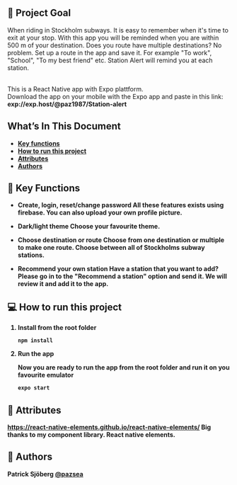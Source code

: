 ## 🚩 Project Goal

When riding in Stockholm subways. It is easy to remember when it's time to exit at your stop. With this app you will be reminded when you are within 500 m of your destination.
Does you route have multiple destinations? No problem. Set up a route in the app and save it. For example "To work", "School", "To my best friend" etc. Station Alert will remind you at each station.

<br/>
This is a React Native app with Expo plattform.

<br/>
Download the app on your mobile with the Expo app and paste in this link: <strong> exp://exp.host/@paz1987/Station-alert <strong/>


## What’s In This Document

- [Key functions](#-key-functions)
- [How to run this project](#-how-to-run-this-project)
- [Attributes](#-attributes)
- [Authors](#-authors)



## 🔔 Key Functions

- **Create, login, reset/change password** All these features exists using firebase. You can also upload your own profile picture.

- **Dark/light theme** Choose your favourite theme.

- **Choose destination or route** Choose from one destination or multiple to make one route. Choose between all of Stockholms subway stations.

- **Recommend your own station** Have a station that you want to add? Please go in to the "Recommend a station" option and send it. We will review it and add it to the app.



## 💻 How to run this project
1. **Install from the root folder**

   ```shell
   npm install

   ```

2. **Run the app**

   Now you are ready to run the app from the root folder and run it on you favourite emulator

   ```sh
   expo start
   ```
 
   
## 👏 Attributes
<a href="https://react-native-elements.github.io/react-native-elements/">https://react-native-elements.github.io/react-native-elements/</a> Big thanks to my component library. React native elements. <br>


## 📓 Authors
Patrick Sjöberg <a href="https://github.com/pazsea">@pazsea</a> <br>


